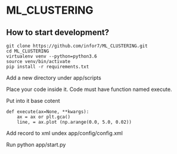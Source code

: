 # ML_CLUSTERING

## How to start development?
```
git clone https://github.com/infor7/ML_CLUSTERING.git
cd ML_CLUSTERING
virtualenv venv --python=python3.6
source venv/bin/activate
pip install -r requirements.txt
```

Add a new directory under app/scripts

Place your code inside it. Code must have function named execute.

Put into it base cotent
```
def execute(ax=None, **kwargs):
    ax = ax or plt.gca()
    line, = ax.plot (np.arange(0.0, 5.0, 0.02))
```

Add record to xml undex app/config/config.xml

Run python app/start.py
